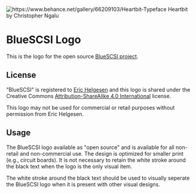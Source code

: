 ![https://www.behance.net/gallery/66209103/Heartbit-Typeface Heartbit by Christopher Ngalu](https://raw.githubusercontent.com/Stephen-Arsenault/BlueSCSI-Logo/main/BlueSCSI-HiRes.png)

# BlueSCSI Logo
This is the logo for the open source [BlueSCSI project](https://github.com/erichelgeson/BlueSCSI). 



## License
"BlueSCSI" is registered to [Eric Helgesen](https://github.com/erichelgeson) and this logo is shared under the Creative Commons [Attribution-ShareAlike 4.0 International](https://creativecommons.org/licenses/by-sa/4.0/) license.

This logo may not be used for commercial or retail purposes without permission from Eric Helgesen.

## Usage
The BlueSCSI logo available as "open source" and is available for all non-retail and non-commercial use. The design is optimized for smaller print (e.g., circuit boards). It is not necessary to retain the white stroke around the black text when the logo is the only visual item.

The white stroke around the black text should be used to visually seperate the BlueSCSI logo when it is present with other visual designs.
